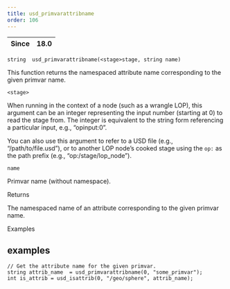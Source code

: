 ```yaml
---
title: usd_primvarattribname
order: 106
---
```

| Since | 18.0 |
| --- | --- |

`string  usd_primvarattribname(<stage>stage, string name)`

This function returns the namespaced attribute name corresponding to the given primvar name.

`<stage>`

When running in the context of a node (such as a wrangle LOP), this argument can be an integer representing the input number (starting at 0) to read the stage from. The integer is equivalent to the string form referencing a particular input, e.g., “opinput:0”.

You can also use this argument to refer to a USD file (e.g., “/path/to/file.usd”), or to another LOP node’s cooked stage using the `op:` as the path prefix (e.g., “op:/stage/lop_node”).

`name`

Primvar name (without namespace).

Returns

The namespaced name of an attribute corresponding to the given primvar name.

Examples

## examples

```vex
// Get the attribute name for the given primvar.
string attrib_name  = usd_primvarattribname(0, "some_primvar");
int is_attrib = usd_isattrib(0, "/geo/sphere", attrib_name);

```
